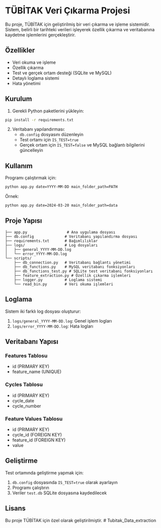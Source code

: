 # TÜBİTAK Veri Çıkarma Projesi

Bu proje, TÜBİTAK için geliştirilmiş bir veri çıkarma ve işleme sistemidir. Sistem, belirli bir tarihteki verileri işleyerek özellik çıkarma ve veritabanına kaydetme işlemlerini gerçekleştirir.

## Özellikler

- Veri okuma ve işleme
- Özellik çıkarma
- Test ve gerçek ortam desteği (SQLite ve MySQL)
- Detaylı loglama sistemi
- Hata yönetimi

## Kurulum

1. Gerekli Python paketlerini yükleyin:
```bash
pip install -r requirements.txt
```

2. Veritabanı yapılandırması:
   - `db.config` dosyasını düzenleyin
   - Test ortamı için `IS_TEST=true`
   - Gerçek ortam için `IS_TEST=false` ve MySQL bağlantı bilgilerini güncelleyin

## Kullanım

Programı çalıştırmak için:

```bash
python app.py date=YYYY-MM-DD main_folder_path=PATH
```

Örnek:
```bash
python app.py date=2024-03-20 main_folder_path=data
```

## Proje Yapısı

```
├── app.py                  # Ana uygulama dosyası
├── db.config              # Veritabanı yapılandırma dosyası
├── requirements.txt       # Bağımlılıklar
├── logs/                  # Log dosyaları
│   ├── general_YYYY-MM-DD.log
│   └── error_YYYY-MM-DD.log
└── scripts/
    ├── db_connection.py   # Veritabanı bağlantı yönetimi
    ├── db_functions.py    # MySQL veritabanı fonksiyonları
    ├── db_functions_test.py # SQLite test veritabanı fonksiyonları
    ├── feature_extraction.py # Özellik çıkarma işlemleri
    ├── logger.py          # Loglama sistemi
    └── read_bin.py        # Veri okuma işlemleri
```

## Loglama

Sistem iki farklı log dosyası oluşturur:

1. `logs/general_YYYY-MM-DD.log`: Genel işlem logları
2. `logs/error_YYYY-MM-DD.log`: Hata logları

## Veritabanı Yapısı

### Features Tablosu
- id (PRIMARY KEY)
- feature_name (UNIQUE)

### Cycles Tablosu
- id (PRIMARY KEY)
- cycle_date
- cycle_number

### Feature Values Tablosu
- id (PRIMARY KEY)
- cycle_id (FOREIGN KEY)
- feature_id (FOREIGN KEY)
- value

## Geliştirme

Test ortamında geliştirme yapmak için:
1. `db.config` dosyasında `IS_TEST=true` olarak ayarlayın
2. Programı çalıştırın
3. Veriler `test.db` SQLite dosyasına kaydedilecek

## Lisans

Bu proje TÜBİTAK için özel olarak geliştirilmiştir. # Tubitak_Data_extraction
